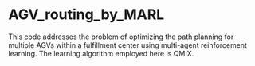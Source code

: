 # AGV_routing_by_MARL

This code addresses the problem of optimizing the path planning for multiple AGVs within a fulfillment center using multi-agent reinforcement learning. The learning algorithm employed here is QMIX.
